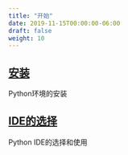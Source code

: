 ```yaml
---
title: "开始"
date: 2019-11-15T00:00:00-06:00
draft: false
weight: 10
---
```


## [安装](./0.1_installation)

Python环境的安装

## [IDE的选择](./0.2_ide)

Python IDE的选择和使用
